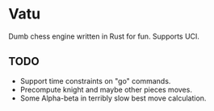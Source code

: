 Vatu
====

Dumb chess engine written in Rust for fun. Supports UCI.



TODO
----

- Support time constraints on "go" commands.
- Precompute knight and maybe other pieces moves.
- Some Alpha-beta in terribly slow best move calculation.

